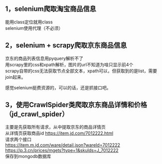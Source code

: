 ## 1，selenium爬取淘宝商品信息  
   能用class定位就用class     
   selenium使用代理（不必须）  

##  2，selenium + scrapy爬取京东商品信息  
  京东的商品列表信息用pyquery解析不了  
  用scrapy里的css和xpath解析，图片的url不知道为啥只显示前4个  
  scrapy自带的css无法获取节点全部文本，xpath可以，但获取到的是list，需要join起来。  
  
  感觉selenium挺费资源的，可以的话，还是抓接口吧。
  
  
## 3，使用CrawlSpider类爬取京东商品详情和价格（jd_crawl_spider）  
主要是先获取所有请求，从中提取京东的商品详情页  
从详情页获取商品id  https://item.jd.com/7012222.html  
请求两个接口  
https://item.m.jd.com/ware/detail.json?wareId=7012222  
https://p.3.cn/prices/mgets?type=1&skuIds=J_7012222  
保存到mongodb数据库



